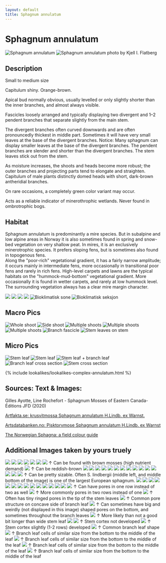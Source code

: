 ```yaml
---
layout: default
title: Sphagnum annulatum
---
```


# Sphagnum annulatum

<img src="F148131920x1920.webp" alt="Sphagnum annulatum" />  

<img src="sphagnum-annulatum-foto-kjell-i-flatberg-.jpg" alt="Sphagnum annulatum photo by Kjell I. Flatberg" />  

## Description
Small to medium size

Capitulum shiny. Orange-brown.

Apical bud normally obvious, usually levelled or only slightly shorter than the inner branches, and almost always visible.

Fascicles loosely arranged and typically displaying two divergent and 1–2 pendent branches that separate slightly from the main stem.

The divergent branches often curved downwards and are often pronouncedly thickest in middle part. Sometimes it will have very small leaves at the base of the divergent branches. Notice: Many sphagnum can display smaller leaves at the base of the divergent branches. The pendent branches are slender and shorter than the divergent branches. The stem leaves stick out from the stem.

As moisture increases, the shoots and heads become more robust; the outer branches and projecting parts tend to elongate and straighten. Capitulum of male plants distinctly domed heads with short, dark-brown antheridial branches.

On rare occasions, a completely green color variant may occur.

Acts as a reliable indicator of minerothrophic wetlands. Never found in ombrotrophic bogs.

## Habitat
Sphagnum annulatum is predominantly a mire species. But in subalpine and low alpine areas in Norway it is also sometimes found in spring and snow-bed vegetation on very shallow peat. In mires, it is an exclusively minerotrophic species. It prefers sloping fens, but is sometimes also found in topogenous fens.  
Along the "poor-rich" vegetational gradient, it has a fairly narrow amplitude; it occurs mainly in intermediate fens, more occasionally in transitional poor fens and rarely in rich fens. High-level carpets and lawns are the typical habitats on the "hummock-mud-bottom" vegetational gradient. More occasionally it is found in wetter carpets, and rarely at low hummock level. The surrounding vegetation always has a clear mire margin character.

<img src="20250720_164130.jpg" />

<img src="20250712_145252.jpg" />

<img src="20230617_142526.jpg" />

<img src="20250621_153347.jpg" />

<img src="bioklimatisk-sone.webp" alt="Bioklimatisk sone" />

<img src="bioklimatisk-seksjon.webp" alt="Bioklimatisk seksjon" />

## Macro Pics

<img src="shoot-side.png" alt="Whole shoot" />

<img src="shoot-top-down.png" alt="Side shoot" />

<img src="shoot-multiple.png" alt="Multiple shoots" />

<img src="shoot-multiple-2.webp" alt="Multiple shoots" />

<img src="shoot-multiple-3.webp" alt="Multiple shoots" />

<img src="branch-fascicle.webp" alt="Branch fascicle" />

<img src="stem-leaves-on-stem.webp" alt="Stem leaves on stem" />

## Micro Pics

<img src="leaf-stem.png" alt="Stem leaf" />

<img src="leaf-stem-2.png" alt="Stem leaf" />

<img src="leaf-stem-branch.webp" alt="Stem leaf + branch leaf" />

<img src="leaf-branch-cross-section.png" alt="Branch leaf cross section" />

<img src="stem-cross-section.png" alt="Stem cross section" />

{% include lookalikes/lookalikes-complex-annulatum.html %}

## **Sources: Text & Images**:

Gilles Ayotte, Line Rochefort - Sphagnum Mosses of Eastern Canada-Éditions JFD (2020)

[Artfakta.se: krusvitmossa Sphagnum annulatum H.Lindb. ex Warnst.](https://artfakta.se/taxa/2883/information?src=1&class=11)

[Artsdatabanken.no: Pisktorvmose Sphagnum annulatum H.Lindb. ex Warnst](https://artsdatabanken.no/Pages/186268/)

[The Norwegian Sphagna: a field colour guide](https://ntnuopen.ntnu.no/ntnu-xmlui/handle/11250/271981)

## **Additional Images taken by yours truely**

<img src="20230617_105027.jpg" />  

<img src="20230617_105037.jpg" />  

<img src="20230618_110417.jpg" />  

<img src="20230618_110425.jpg" />  

<img src="20230805_180655.jpg" />  

<img src="20230805_181123.jpg" />  

<img src="20250720_163124.jpg" />  
↑ Can be found with  brown mosses (high nutrient demand)

<img src="20250720_163045.jpg" />  
↑ Can be reddish-brown

<img src="20230805_181128.jpg" />  

<img src="20230805_181133.jpg" />  

<img src="20230805_181148.jpg" />  

<img src="20230805_190256.jpg" />  

<img src="20230807_130222.jpg" />  

<img src="20230807_130228.jpg" />  

<img src="20230807_174512.jpg" />  

<img src="20240817_175424.jpg" />  

<img src="20240817_175558.jpg" />  

<img src="20240817_175615.jpg" />  

<img src="20240818_143706.jpg" />  

<img src="20250621_151145.jpg" />  

<img src="20250621_151152.jpg" />  

<img src="20250621_151201.jpg" />  

<img src="20250621_151405.jpg" />  
↑ Can be pretty sizable. Often S. lindbergii (middle left, and middle bottom of the image) is one of the largest European sphagnum.  

<img src="20250621_151409.jpg" />  

<img src="20250621_151416.jpg" />   

<img src="20250621_151421.jpg" />  

<img src="20250712_144259.jpg" />  

<img src="20250712_144305.jpg" />   

<img src="20250712_144318.jpg" />  

<img src="20250712_145117.jpg" />  

<img src="20250712_145142.jpg" />  

<img src="20250712_150356.jpg" />  

<img src="20250714_103356.jpg" />  

<img src="20250714_103409.jpg" />  

<img src="20250714_103423.jpg" />  

<img src="20250714_103449.jpg" /> 

<img src="20230807_131718.jpg" />  

<img src="20230807_132247.jpg" />  
↑ Can have pores in one row instead of two as well  

<img src="20230807_133727.jpg" />  
↑ More commonly pores in two rows instead of one  

<img src="20240818_144505.jpg" />  
↑ Often has tiny ringed pores in the tip of the stem leaves  

<img src="20240818_143951.jpg" />  
↑ Common pore structure on concave side of branch leaf  

<img src="20240818_144117.jpg" />  
↑ Can sometimes have big and weirdly (not displayed in this image) shaped pores on the bottom, and sometimes throughout the branch leaves  

<img src="20230807_134106.jpg" />  
↑ More likely than not a good bit longer than wide stem leaf  

<img src="20230807_134721.jpg" /> 

<img src="20230807_134820.jpg" />  
↑ Stem cortex not developed  

<img src="20250724_145330.jpg" />  
↑ Stem cortex slightly (1-2 rows) developed  

<img src="20230807_133902.jpg" />    
↑ Common branch leaf shape 

<img src="20240818_144349.jpg" />  
↑ Branch leaf cells of similar size from the bottom to the middle of the leaf  

<img src="20250731_133339.jpg" />  
↑ Branch leaf cells of similar size from the bottom to the middle of the leaf  

<img src="20250731_133533.jpg" />  
↑ Branch leaf cells of similar size from the bottom to the middle of the leaf  

<img src="20250731_140041.jpg" />  
↑ Branch leaf cells of similar size from the bottom to the middle of the leaf  
